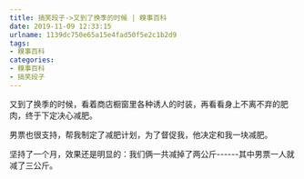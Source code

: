 ```yaml
---
title: 搞笑段子->又到了换季的时候 | 糗事百科
date: 2019-11-09 12:33:15
urlname: 1139dc750e65a15e4fad50f5e2c1b2d9
tags: 
- 糗事百科
categories:
- 糗事百科
- 搞笑段子
---
```

又到了换季的时候，看着商店橱窗里各种诱人的时装，再看看身上不离不弃的肥肉，终于下定决心减肥。

男票也很支持，帮我制定了减肥计划，为了督促我，他决定和我一块减肥。

坚持了一个月，效果还是明显的：我们俩一共减掉了两公斤------其中男票一人就减了三公斤。



